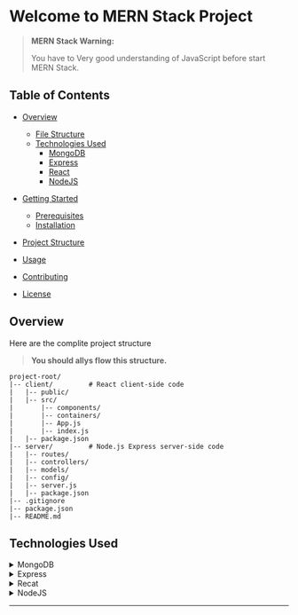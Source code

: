 # Welcome to MERN Stack Project

> **MERN Stack Warning:**
>
> You have to Very good understanding of JavaScript before start MERN Stack.

## Table of Contents

- [Overview](#overview)

  - [File Structure](#file-structure)
  - [Technologies Used](#technologies-used)
    - [MongoDB](#mongodb)
    - [Express](#express)
    - [React](#react)
    - [NodeJS](#nodejs)

- [Getting Started](#getting-started)
  - [Prerequisites](#prerequisites)
  - [Installation](#installation)
- [Project Structure](#project-structure)
- [Usage](#usage)
- [Contributing](#contributing)
- [License](#license)

## Overview

Here are the complite project structure

> **You should allys flow this structure.**

```
project-root/
|-- client/         # React client-side code
|   |-- public/
|   |-- src/
|       |-- components/
|       |-- containers/
|       |-- App.js
|       |-- index.js
|   |-- package.json
|-- server/         # Node.js Express server-side code
|   |-- routes/
|   |-- controllers/
|   |-- models/
|   |-- config/
|   |-- server.js
|   |-- package.json
|-- .gitignore
|-- package.json
|-- README.md
```

## Technologies Used

<details><summary>MongoDB</summary></details>
<details><summary>Express</summary></details>
<details><summary>Recat</summary></details>
<details><summary>NodeJS</summary></details>
<hr>
